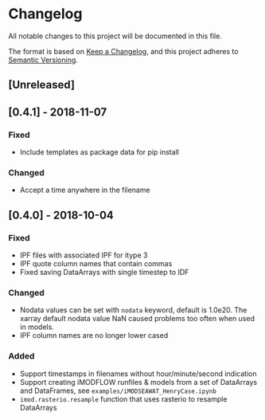 # Changelog
All notable changes to this project will be documented in this file.

The format is based on [Keep a Changelog](https://keepachangelog.com/en/1.0.0/),
and this project adheres to [Semantic Versioning](https://semver.org/spec/v2.0.0.html).

## [Unreleased]

## [0.4.1] - 2018-11-07
### Fixed
- Include templates as package data for pip install
### Changed
- Accept a time anywhere in the filename

## [0.4.0] - 2018-10-04
### Fixed
- IPF files with associated IPF for itype 3
- IPF quote column names that contain commas
- Fixed saving DataArrays with single timestep to IDF
### Changed
- Nodata values can be set with `nodata` keyword, default is 1.0e20. The xarray default nodata value NaN caused problems too often when used in models.
- IPF column names are no longer lower cased
### Added
- Support timestamps in filenames without hour/minute/second indication
- Support creating iMODFLOW runfiles & models from a set of DataArrays and DataFrames, see `examples/iMODSEAWAT_HenryCase.ipynb`
- `imod.rasterio.resample` function that uses rasterio to resample DataArrays
